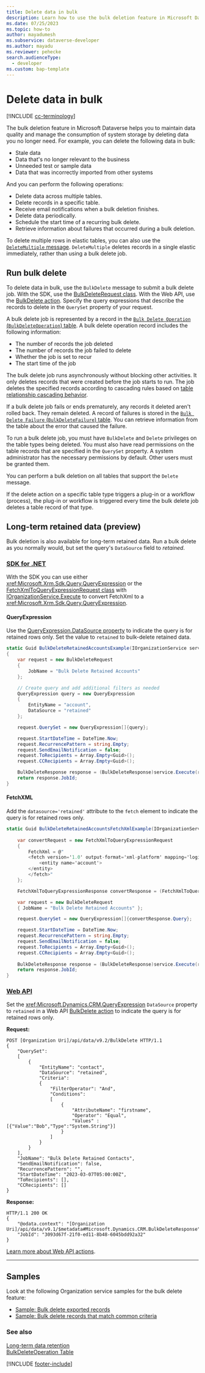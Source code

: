 ```yaml
---
title: Delete data in bulk
description: Learn how to use the bulk deletion feature in Microsoft Dataverse to delete data you no longer need, helping to maintain data quality and manage the consumption of system storage.
ms.date: 07/25/2023
ms.topic: how-to
author: mayadumesh
ms.subservice: dataverse-developer
ms.author: mayadu
ms.reviewer: pehecke
search.audienceType: 
  - developer
ms.custom: bap-template
---
```


# Delete data in bulk

[!INCLUDE [cc-terminology](includes/cc-terminology.md)]

The bulk deletion feature in Microsoft Dataverse helps you to maintain data quality and manage the consumption of system storage by deleting data you no longer need. For example, you can delete the following data in bulk:  
  
- Stale data
- Data that's no longer relevant to the business
- Unneeded test or sample data
- Data that was incorrectly imported from other systems
  
And you can perform the following operations:  
  
- Delete data across multiple tables.
- Delete records in a specific table.
- Receive email notifications when a bulk deletion finishes.
- Delete data periodically.
- Schedule the start time of a recurring bulk delete.
- Retrieve information about failures that occurred during a bulk deletion.

To delete multiple rows in elastic tables, you can also use the [`DeleteMultiple` message](use-elastic-tables.md#use-deletemultiple-with-elastic-tables). `DeleteMultiple` deletes records in a single elastic immediately, rather than using a bulk delete job.
  
## Run bulk delete

To delete data in bulk, use the `BulkDelete` message to submit a bulk delete job. With the SDK, use the [BulkDeleteRequest class](xref:Microsoft.Crm.Sdk.Messages.BulkDeleteRequest). With the Web API, use the [BulkDelete action](xref:Microsoft.Dynamics.CRM.BulkDelete). Specify the query expressions that describe the records to delete in the `QuerySet` property of your request.
  
A bulk delete job is represented by a record in the [`Bulk Delete Operation` (`BulkDeleteOperation`) table](reference/entities/bulkdeleteoperation.md). A bulk delete operation record includes the following information:  
  
- The number of records the job deleted
- The number of records the job failed to delete
- Whether the job is set to recur
- The start time of the job
  
The bulk delete job runs asynchronously without blocking other activities. It only deletes records that were created before the job starts to run. The job deletes the specified records according to cascading rules based on [table relationship cascading behavior](configure-entity-relationship-cascading-behavior.md).

If a bulk delete job fails or ends prematurely, any records it deleted aren't rolled back. They remain deleted. A record of failures is stored in the [`Bulk Delete Failure` (`BulkDeleteFailure`) table](reference/entities/bulkdeletefailure.md). You can retrieve information from the table about the error that caused the failure.
  
To run a bulk delete job, you must have `BulkDelete` and `Delete` privileges on the table types being deleted. You must also have read permissions on the table records that are specified in the `QuerySet` property. A system administrator has the necessary permissions by default. Other users must be granted them.
  
You can perform a bulk deletion on all tables that support the `Delete` message.
  
If the delete action on a specific table type triggers a plug-in or a workflow (process), the plug-in or workflow is triggered every time the bulk delete job deletes a table record of that type.
 
## Long-term retained data (preview)

Bulk deletion is also available for long-term retained data. Run a bulk delete as you normally would, but set the query's `DataSource` field to *retained*. 

### [SDK for .NET](#tab/sdk)

With the SDK you can use either <xref:Microsoft.Xrm.Sdk.Query.QueryExpression> or the [FetchXmlToQueryExpressionRequest class](xref:Microsoft.Crm.Sdk.Messages.FetchXmlToQueryExpressionRequest) with [IOrganizationService.Execute](xref:Microsoft.Xrm.Sdk.IOrganizationService.Execute%2A) to convert FetchXml to a <xref:Microsoft.Xrm.Sdk.Query.QueryExpression>.

#### QueryExpression

Use the [QueryExpression.DataSource property](xref:Microsoft.Xrm.Sdk.Query.QueryExpression.DataSource) to indicate the query is for retained rows only. Set the value to `retained` to bulk-delete retained data.

```csharp
static Guid BulkDeleteRetainedAccountsExample(IOrganizationService service)
{
    var request = new BulkDeleteRequest
    {
        JobName = "Bulk Delete Retained Accounts"
    };

    // Create query and add additional filters as needed
    QueryExpression query = new QueryExpression
    {
        EntityName = "account",
        DataSource = "retained"
    };

    request.QuerySet = new QueryExpression[]{query};

    request.StartDateTime = DateTime.Now;
    request.RecurrencePattern = string.Empty;
    request.SendEmailNotification = false;
    request.ToRecipients = Array.Empty<Guid>();
    request.CCRecipients = Array.Empty<Guid>();

    BulkDeleteResponse response = (BulkDeleteResponse)service.Execute(request);
    return response.JobId;
}
```

#### FetchXML

Add the `datasource='retained'` attribute to the `fetch` element to indicate the query is for retained rows only.

```csharp
static Guid BulkDeleteRetainedAccountsFetchXmlExample(IOrganizationService service) {
            
    var convertRequest = new FetchXmlToQueryExpressionRequest
    {
        FetchXml = @"
        <fetch version='1.0' output-format='xml-platform' mapping='logical' datasource='retained'>
            <entity name='account'>
        </entity>
        </fetch>"
    };

    FetchXmlToQueryExpressionResponse convertResponse = (FetchXmlToQueryExpressionResponse)service.Execute(convertRequest);

    var request = new BulkDeleteRequest
    { JobName = "Bulk Delete Retained Accounts" };

    request.QuerySet = new QueryExpression[]{convertResponse.Query};

    request.StartDateTime = DateTime.Now;
    request.RecurrencePattern = string.Empty;
    request.SendEmailNotification = false;
    request.ToRecipients = Array.Empty<Guid>();
    request.CCRecipients = Array.Empty<Guid>();
           
    BulkDeleteResponse response = (BulkDeleteResponse)service.Execute(request);
    return response.JobId;
}
```

### [Web API](#tab/webapi)

Set the <xref:Microsoft.Dynamics.CRM.QueryExpression> `DataSource` property to `retained` in a Web API [BulkDelete action](xref:Microsoft.Dynamics.CRM.BulkDelete) to indicate the query is for retained rows only.

**Request:**

```http
POST [Organization Uri]/api/data/v9.2/BulkDelete HTTP/1.1
{
    "QuerySet": 
    [
        {
            "EntityName": "contact",
            "DataSource": "retained",
            "Criteria":
            {
                "FilterOperator": "And",
                "Conditions": 
                [
                    {
                        "AttributeName": "firstname",
                        "Operator": "Equal",
                        "Values" : [{"Value":"Bob","Type":"System.String"}]
                    }
                ]
            }
        }
    ],
    "JobName": "Bulk Delete Retained Contacts",
    "SendEmailNotification": false,
    "RecurrencePattern": "",
    "StartDateTime": "2023-03-07T05:00:00Z",
    "ToRecipients": [],
    "CCRecipients": []
}
```

**Response:**

```http
HTTP/1.1 200 OK
{
    "@odata.context": "[Organization Uri]/api/data/v9.1/$metadata#Microsoft.Dynamics.CRM.BulkDeleteResponse",
    "JobId": "3093d67f-21f0-ed11-8b48-6045bdd92a32"
}
```

[Learn more about Web API actions](webapi/use-web-api-actions.md).

---

## Samples

Look at the following Organization service samples for the bulk delete feature:

- [Sample: Bulk delete exported records](org-service/samples/bulk-delete-exported-records.md)   
- [Sample: Bulk delete records that match common criteria](org-service/samples/bulk-delete-records-match-common-criteria.md)

### See also

[Long-term data retention](long-term-retention.md)  
[BulkDeleteOperation Table](reference/entities/bulkdeleteoperation.md)

[!INCLUDE [footer-include](../../includes/footer-banner.md)]
